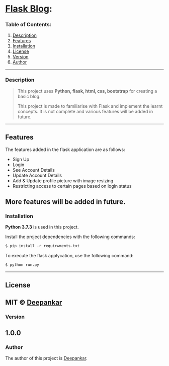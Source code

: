 # <u>Flask Blog</u>:

### Table of Contents:

1. [Description](#description)
2. [Features](#features)
3. [Installation](#installation)
5. [License](#license)
6. [Version](#version)
7. [Author](#author)
----


### Description
> This project uses **Python, flask, html, css, bootstrap** for creating a basic blog.
>
> This project is made to familiarise with Flask and implement the learnt concepts. It is not complete and various features will be added in future.
----


## Features

The features added in the flask application are as follows:

 - Sign Up
 - Login 
 - See Account Details
 - Update Account Details
 - Add & Update profile picture with image resizing
 - Restricting access to certain pages based on login status
 
**More features will be added in future.**
---


### Installation

**Python 3.7.3** is used in this project.

Install the project dependencies with the following commands:

```python
$ pip install -r requirwments.txt
```

To execute the flask applycation, use the following command:

```python
$ python run.py
```
---



## License

MIT © [Deepankar](https://github.com/Deepankar-98/Flask-Practice-Project)
---


 
### Version

1.0.0
--- 
 
### Author

The author of this project is [Deepankar](https://github.com/Deepankar-98/Flask-Practice-Project).


